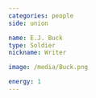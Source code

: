 ```yaml
---
categories: people
side: union

name: E.J. Buck
type: Soldier
nickname: Writer

image: /media/Buck.png

energy: 1
---
```

